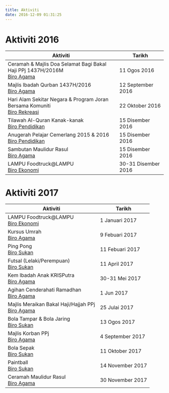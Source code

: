 ```yaml
---
title: Aktiviti
date: 2016-12-09 01:31:25
---
```

# Aktiviti 2016
Aktiviti                                                                      |Tarikh
------------------------------------------------------------------------------|------
Ceramah & Majlis Doa Selamat Bagi Bakal Haji PPj 1437H/2016M<br>[Biro Agama](../jawatankuasa/biro-agama)          |11 Ogos 2016
Majlis Ibadah Qurban 1437H/2016<br>[Biro Agama](../jawatankuasa/biro-agama)          |12 September 2016
Hari Alam Sekitar Negara & Program Joran Bersama Komuniti<br>[Biro Rekreasi](../jawatankuasa/biro-rekreasi)          |22 Oktober 2016
Tilawah Al-Quran Kanak-kanak<br>[Biro Pendidikan](../jawatankuasa/biro-pendidikan)|15 Disember 2016
Anugerah Pelajar Cemerlang 2015 & 2016<br>[Biro Pendidikan](../jawatankuasa/biro-pendidikan)|15 Disember 2016
Sambutan Maulidur Rasul      <br>[Biro Agama](../jawatankuasa/biro-agama)          |15 Disember 2016
LAMPU Foodtruck@LAMPU       <br>[Biro Ekonomi](../jawatankuasa/biro-ekonomi)      |30-31 Disember 2016

# Aktiviti 2017
Aktiviti                                                                  |Tarikh
--------------------------------------------------------------------------|------
LAMPU Foodtruck@LAMPU       <br>[Biro Ekonomi](../jawatankuasa/biro-ekonomi)      |1 Januari 2017
Kursus Umrah                <br>[Biro Agama](../jawatankuasa/biro-agama)          |9 Febuari 2017
Ping Pong                   <br>[Biro Sukan](../jawatankuasa/biro-sukan)          |11 Febuari 2017
Futsal (Lelaki/Perempuan)   <br>[Biro Sukan](../jawatankuasa/biro-sukan)          |11 April 2017
Kem Ibadah Anak KRISPutra   <br>[Biro Agama](../jawatankuasa/biro-agama)          |30-31 Mei 2017
Agihan Cenderahati Ramadhan <br>[Biro Agama](../jawatankuasa/biro-agama)          |1 Jun 2017
Majlis Meraikan Bakal Haji/Hajjah PPj<br>[Biro Agama](../jawatankuasa/biro-agama) |25 Julai 2017
Bola Tampar & Bola Jaring   <br>[Biro Sukan](../jawatankuasa/biro-sukan)          |13 Ogos 2017
Majlis Korban PPj           <br>[Biro Agama](../jawatankuasa/biro-agama)          |4 September 2017
Bola Sepak                  <br>[Biro Sukan](../jawatankuasa/biro-sukan)          |11 Oktober 2017
Paintball                   <br>[Biro Sukan](../jawatankuasa/biro-sukan)          |14 November 2017
Ceramah Maulidur Rasul      <br>[Biro Agama](../jawatankuasa/biro-agama)          |30 November 2017